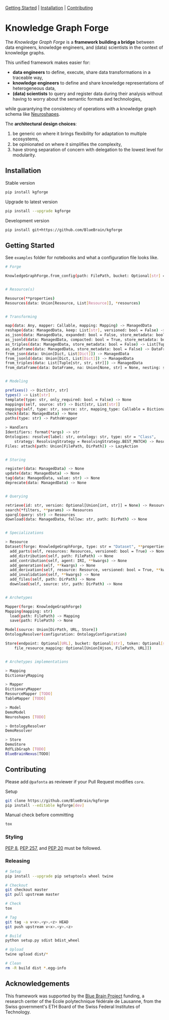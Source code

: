 [Getting Started](#getting-started) |
[Installation](#installation) |
[Contributing](#contributing)

# Knowledge Graph Forge

The *Knowledge Graph Forge* is a **framework building a bridge** between
data engineers, knowledge engineers, and (data) scientists in the context
of knowledge graphs.

This unified framework makes easier for:
- **data engineers** to define, execute, share data transformations in a traceable way,
- **knowledge engineers** to define and share knowledge representations of heterogeneous data,
- **(data) scientists** to query and register data during their analysis without
having to worry about the semantic formats and technologies,

while guarantying the consistency of operations with a knowledge graph schema
like [Neuroshapes](https://github.com/INCF/neuroshapes).

The **architectural design choices**:
 1) be generic on where it brings flexibility for adaptation to multiple ecosystems,
 2) be opinionated on where it simplifies the complexity,
 3) have strong separation of concern with delegation to the lowest level for modularity.

## Installation

Stable version

```bash
pip install kgforge
```

Upgrade to latest version

```bash
pip install --upgrade kgforge
```

Development version

```bash
pip install git+https://github.com/BlueBrain/kgforge
```

## Getting Started

See `examples` folder for notebooks and what a configuration file looks like.

```bash
# Forge

KnowledgeGraphForge.from_config(path: FilePath, bucket: Optional[str] = None, token: Optional[str] = None)


# Resource(s)

Resource(**properties)
Resources(data: Union[Resource, List[Resource]], *resources)


# Transforming

map(data: Any, mapper: Callable, mapping: Mapping) -> ManagedData
reshape(data: ManagedData, keep: List[str], versioned: bool = False) -> ManagedData
as_json(data: ManagedData, expanded: bool = False, store_metadata: bool = False) -> Union[Dict, List[Dict]]
as_jsonld(data: ManagedData, compacted: bool = True, store_metadata: bool = False) -> Union[Dict, List[Dict]]
as_triples(data: ManagedData, store_metadata: bool = False) -> List[Tuple[str, str, str]]
as_dataframe(data: ManagedData, store_metadata: bool = False) -> DataFrame
from_json(data: Union[Dict, List[Dict]]) -> ManagedData
from_jsonld(data: Union[Dict, List[Dict]]) -> ManagedData
from_triples(data: List[Tuple[str, str, str]]) -> ManagedData
from_dataframe(data: DataFrame, na: Union[None, str] = None, nesting: str = ".") -> ManagedData


# Modeling

prefixes() -> Dict[str, str]
types() -> List[str]
template(type: str, only_required: bool = False) -> None
mappings(self, source: str) -> Dict[str, List[str]]
mapping(self, type: str, source: str, mapping_type: Callable = DictionaryMapping) -> Mapping
check(data: ManagedData) -> None
paths(type: str) -> PathsWrapper

> Handlers
Identifiers: format(*args) -> str
Ontologies: resolve(label: str, ontology: str, type: str = "Class",
    strategy: ResolvingStrategy = ResolvingStrategy.BEST_MATCH) -> Resource
Files: attach(path: Union[FilePath, DirPath]) -> LazyAction


# Storing

register(data: ManagedData) -> None
update(data: ManagedData) -> None
tag(data: ManagedData, value: str) -> None
deprecate(data: ManagedData) -> None


# Querying

retrieve(id: str, version: Optional[Union[int, str]] = None) -> Resource
search(*filters, **params) -> Resources
sparql(query: str) -> Resources
download(data: ManagedData, follow: str, path: DirPath) -> None


# Specializations

> Resource
Dataset(forge: KnowledgeGraphForge, type: str = "Dataset", **properties)
  add_parts(self, resources: Resources, versioned: bool = True) -> None
  add_distribution(self, path: FilePath) -> None
  add_contribution(self, agent: IRI, **kwargs) -> None
  add_generation(self, **kwargs) -> None
  add_derivation(self, resource: Resource, versioned: bool = True, **kwargs) -> None
  add_invalidation(self, **kwargs) -> None
  add_files(self, path: DirPath) -> None
  download(self, source: str, path: DirPath) -> None


# Archetypes

Mapper(forge: KnowledgeGraphForge)
Mapping(mapping: str)
  load(path: FilePath) -> Mapping
  save(path: FilePath) -> None

Model(source: Union[DirPath, URL, Store])
OntologyResolver(configuration: OntologyConfiguration)

Store(endpoint: Optional[URL], bucket: Optional[str], token: Optional[str],
    file_resource_mapping: Optional[Union[Hjson, FilePath, URL]])


# Archetypes implementations

> Mapping
DictionaryMapping

> Mapper
DictionaryMapper
ResourceMapper [TODO]
TableMapper [TODO]

> Model
DemoModel
Neuroshapes [TODO]

> OntologyResolver
DemoResolver

> Store
DemoStore
RdfLibGraph [TODO]
BlueBrainNexus[TODO]
```

## Contributing

Please add `@pafonta` as reviewer if your Pull Request modifies `core`.

Setup

```bash
git clone https://github.com/BlueBrain/kgforge
pip install --editable kgforge[dev]
```

Manual check before committing

```bash
tox
```

### Styling

[PEP 8](https://www.python.org/dev/peps/pep-0008/),
[PEP 257](https://www.python.org/dev/peps/pep-0257/), and
[PEP 20](https://www.python.org/dev/peps/pep-0020/) must be followed.

### Releasing

```bash
# Setup
pip install --upgrade pip setuptools wheel twine

# Checkout
git checkout master
git pull upstream master

# Check
tox

# Tag
git tag -a v<x>.<y>.<z> HEAD
git push upstream v<x>.<y>.<z>

# Build
python setup.py sdist bdist_wheel

# Upload
twine upload dist/*

# Clean
rm -R build dist *.egg-info
```

## Acknowledgements

This framework was supported by the [Blue Brain Project](https://www.epfl.ch/research/domains/bluebrain/) funding, a research center of the Ecole polytechnique fédérale de Lausanne, from the Swiss government's ETH Board of the Swiss Federal Institutes of Technology.